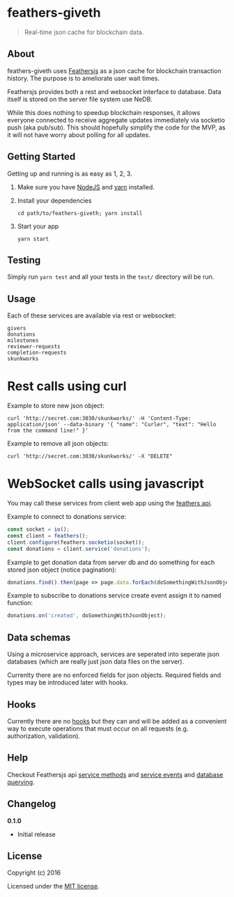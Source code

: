 # feathers-giveth

> Real-time json cache for blockchain data.

## About

feathers-giveth uses [Feathersjs](http://feathersjs.com) as a json cache for blockchain transaction history.  The purpose is to ameliorate user wait times.  

Feathersjs provides both a rest and websocket interface to database.  Data itself is stored on the server file system use NeDB.  

While this does nothing to speedup blockchain responses, it allows everyone connected to receive aggregate updates immediately via socketio push (aka pub/sub).  This should hopefully simplify the code for the MVP, as it will not have worry about polling for all updates.

## Getting Started

Getting up and running is as easy as 1, 2, 3.

1. Make sure you have [NodeJS](https://nodejs.org/) and [yarn](https://www.yarnpkg.com/) installed.
2. Install your dependencies

    ```
    cd path/to/feathers-giveth; yarn install
    ```

3. Start your app

    ```
    yarn start
    ```

## Testing

Simply run `yarn test` and all your tests in the `test/` directory will be run.

## Usage

Each of these services are available via rest or websocket:

```
givers
donations
milestones
reviewer-requests
completion-requests
skunkworks
```

# Rest calls using curl

Example to store new json object:

```
curl 'http://secret.com:3030/skunkworks/' -H 'Content-Type: application/json' --data-binary '{ "name": "Curler", "text": "Hello from the command line!" }'
```

Example to remove all json objects:

```
curl 'http://secret.com:3030/skunkworks/' -X "DELETE"
```

# WebSocket calls using javascript

You may call these services from client web app using the  [feathers api](https://docs.feathersjs.com/api/databases/common.html#service-methods).

Example to connect to donations service:

```javascript
const socket = io();
const client = feathers();
client.configure(feathers.socketio(socket));
const donations = client.service('donations');
```

Example to get donation data from server db and do something for each stored json object (notice pagination):

```javascript
donations.find().then(page => page.data.forEach(doSomethingWithJsonObject));
```

Example to subscribe to donations service create event assign it to named function:
```javascript
donations.on('created', doSomethingWithJsonObject);
```

## Data schemas

Using a microservice approach, services are seperated into seperate json databases (which are really just json data files on the server).

Currenlty there are no enforced fields for json objects.  Required fields and types may be introduced later with hooks.

## Hooks
Currently there are no [hooks](https://docs.feathersjs.com/api/hooks.html) but they can and will be added as a convenient way to execute operations that must occur on all requests (e.g. authorization, validation).



## Help

Checkout Feathersjs api [service methods](https://docs.feathersjs.com/api/databases/common.html#service-methods) and [service events](https://docs.feathersjs.com/api/events.html#service-events) and [database querying](https://docs.feathersjs.com/api/databases/querying.html).


## Changelog

__0.1.0__

- Initial release

## License

Copyright (c) 2016

Licensed under the [MIT license](LICENSE).
